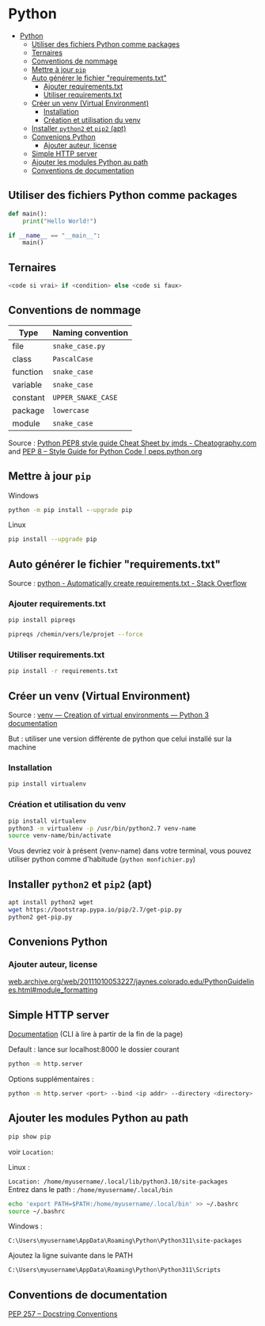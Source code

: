 # Python

- [Python](#python)
  - [Utiliser des fichiers Python comme packages](#utiliser-des-fichiers-python-comme-packages)
  - [Ternaires](#ternaires)
  - [Conventions de nommage](#conventions-de-nommage)
  - [Mettre à jour `pip`](#mettre-à-jour-pip)
  - [Auto générer le fichier "requirements.txt"](#auto-générer-le-fichier-requirementstxt)
    - [Ajouter requirements.txt](#ajouter-requirementstxt)
    - [Utiliser requirements.txt](#utiliser-requirementstxt)
  - [Créer un venv (Virtual Environment)](#créer-un-venv-virtual-environment)
    - [Installation](#installation)
    - [Création et utilisation du venv](#création-et-utilisation-du-venv)
  - [Installer `python2` et `pip2` (apt)](#installer-python2-et-pip2-apt)
  - [Convenions Python](#convenions-python)
    - [Ajouter auteur, license](#ajouter-auteur-license)
  - [Simple HTTP server](#simple-http-server)
  - [Ajouter les modules Python au path](#ajouter-les-modules-python-au-path)
  - [Conventions de documentation](#conventions-de-documentation)

## Utiliser des fichiers Python comme packages

```py
def main():
    print("Hello World!")

if __name__ == "__main__":
    main()
```

## Ternaires

```py
<code si vrai> if <condition> else <code si faux>
```

## Conventions de nommage

| Type     | Naming convention  |
|----------|--------------------|
| file     | `snake_case.py`    |
| class    | `PascalCase`       |
| function | `snake_case`       |
| variable | `snake_case`       |
| constant | `UPPER_SNAKE_CASE` |
| package  | `lowercase`        |
| module   | `snake_case`       |

Source : [Python PEP8 style guide Cheat Sheet by jmds - Cheatography.com](https://cheatography.com/jmds/cheat-sheets/python-pep8-style-guide/) and [PEP 8 – Style Guide for Python Code | peps.python.org](https://www.python.org/dev/peps/pep-0008/#naming-conventions)

## Mettre à jour `pip`

Windows

```cmd
python -m pip install --upgrade pip
```

Linux

```bash
pip install --upgrade pip
```

## Auto générer le fichier "requirements.txt"

Source : [python - Automatically create requirements.txt - Stack Overflow](https://stackoverflow.com/a/31684470)

### Ajouter requirements.txt

```bash
pip install pipreqs
```

```bash
pipreqs /chemin/vers/le/projet --force
```

### Utiliser requirements.txt

```bash
pip install -r requirements.txt
```

## Créer un venv (Virtual Environment)

Source : [venv — Creation of virtual environments — Python 3 documentation](https://docs.python.org/3/library/venv.html)

But : utiliser une version différente de python que celui installé sur la machine

### Installation

```bash
pip install virtualenv
```

### Création et utilisation du venv

```bash
pip install virtualenv
python3 -m virtualenv -p /usr/bin/python2.7 venv-name
source venv-name/bin/activate
```

Vous devriez voir à présent (venv-name) dans votre terminal, vous pouvez utiliser python comme d'habitude (`python monfichier.py`)

## Installer `python2` et `pip2` (apt)

```bash
apt install python2 wget 
wget https://bootstrap.pypa.io/pip/2.7/get-pip.py 
python2 get-pip.py
```

## Convenions Python

### Ajouter auteur, license

[web.archive.org/web/20111010053227/jaynes.colorado.edu/PythonGuidelines.html#module_formatting](http://web.archive.org/web/20111010053227/http://jaynes.colorado.edu/PythonGuidelines.html#module_formatting)

## Simple HTTP server

[Documentation](https://docs.python.org/fr/3/library/http.server.html) (CLI à lire à partir de la fin de la page)

Default : lance sur localhost:8000 le dossier courant

```bash
python -m http.server
```

Options supplémentaires :

```bash
python -m http.server <port> --bind <ip addr> --directory <directory>
```

## Ajouter les modules Python au path

```cmd
pip show pip
```

voir `Location:`

Linux :

`Location: /home/myusername/.local/lib/python3.10/site-packages`  
Entrez dans le path : `/home/myusername/.local/bin`

```bash
echo 'export PATH=$PATH:/home/myusername/.local/bin' >> ~/.bashrc
source ~/.bashrc
```

Windows :

`C:\Users\myusername\AppData\Roaming\Python\Python311\site-packages`

Ajoutez la ligne suivante dans le PATH

```txt
C:\Users\myusername\AppData\Roaming\Python\Python311\Scripts
```

## Conventions de documentation

[PEP 257 – Docstring Conventions](https://peps.python.org/pep-0257/)
